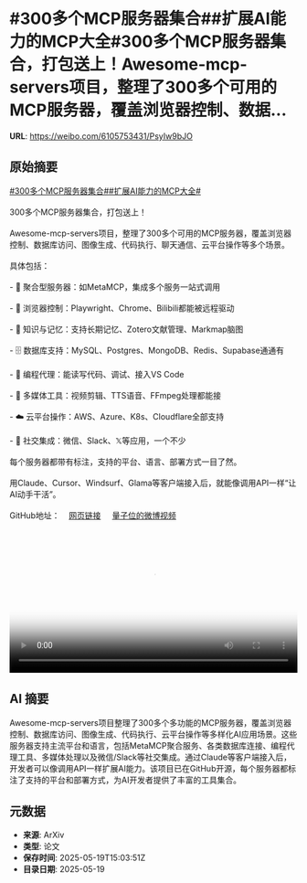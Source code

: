 # #300多个MCP服务器集合##扩展AI能力的MCP大全#300多个MCP服务器集合，打包送上！Awesome-mcp-servers项目，整理了300多个可用的MCP服务器，覆盖浏览器控制、数据...

**URL**: https://weibo.com/6105753431/PsyIw9bJO

## 原始摘要

<a href="https://m.weibo.cn/search?containerid=231522type%3D1%26t%3D10%26q%3D%23300%E5%A4%9A%E4%B8%AAMCP%E6%9C%8D%E5%8A%A1%E5%99%A8%E9%9B%86%E5%90%88%23&amp;extparam=%23300%E5%A4%9A%E4%B8%AAMCP%E6%9C%8D%E5%8A%A1%E5%99%A8%E9%9B%86%E5%90%88%23" data-hide=""><span class="surl-text">#300多个MCP服务器集合#</span></a><a href="https://m.weibo.cn/search?containerid=231522type%3D1%26t%3D10%26q%3D%23%E6%89%A9%E5%B1%95AI%E8%83%BD%E5%8A%9B%E7%9A%84MCP%E5%A4%A7%E5%85%A8%23&amp;extparam=%23%E6%89%A9%E5%B1%95AI%E8%83%BD%E5%8A%9B%E7%9A%84MCP%E5%A4%A7%E5%85%A8%23" data-hide=""><span class="surl-text">#扩展AI能力的MCP大全#</span></a><br><br>300多个MCP服务器集合，打包送上！<br><br>Awesome-mcp-servers项目，整理了300多个可用的MCP服务器，覆盖浏览器控制、数据库访问、图像生成、代码执行、聊天通信、云平台操作等多个场景。<br><br>具体包括：<br><br>- 🔗 聚合型服务器：如MetaMCP，集成多个服务一站式调用<br><br>- 📂 浏览器控制：Playwright、Chrome、Bilibili都能被远程驱动<br><br>- 🧠 知识与记忆：支持长期记忆、Zotero文献管理、Markmap脑图<br><br>- 🗄️ 数据库支持：MySQL、Postgres、MongoDB、Redis、Supabase通通有<br><br>- 🤖 编程代理：能读写代码、调试、接入VS Code<br><br>- 🎥 多媒体工具：视频剪辑、TTS语音、FFmpeg处理都能接<br><br>- ☁️ 云平台操作：AWS、Azure、K8s、Cloudflare全部支持<br><br>- 💬 社交集成：微信、Slack、𝕏等应用，一个不少<br><br>每个服务器都带有标注，支持的平台、语言、部署方式一目了然。<br><br>用Claude、Cursor、Windsurf、Glama等客户端接入后，就能像调用API一样“让AI动手干活”。<br><br>GitHub地址：<a href="https://weibo.cn/sinaurl?u=https%3A%2F%2Fgithub.com%2Fpunkpeye%2Fawesome-mcp-servers" data-hide=""><span class="url-icon"><img style="width: 1rem;height: 1rem" src="https://h5.sinaimg.cn/upload/2015/09/25/3/timeline_card_small_web_default.png" referrerpolicy="no-referrer"></span><span class="surl-text">网页链接</span></a> <a href="https://video.weibo.com/show?fid=1034:5168065575321679" data-hide=""><span class="url-icon"><img style="width: 1rem;height: 1rem" src="https://h5.sinaimg.cn/upload/2015/09/25/3/timeline_card_small_video_default.png" referrerpolicy="no-referrer"></span><span class="surl-text">量子位的微博视频</span></a><br clear="both"><div style="clear: both"></div><video controls="controls" poster="https://tvax3.sinaimg.cn/orj480/006Fd7o3ly1i1kxc4lb9yj31640u00up.jpg" style="width: 100%"><source src="https://f.video.weibocdn.com/o0/cOZhaejdlx08omTEsl7W01041200eKzq0E010.mp4?label=mp4_720p&amp;template=1008x720.25.0&amp;ori=0&amp;ps=1CwnkDw1GXwCQx&amp;Expires=1747670555&amp;ssig=%2Fpx%2B8a6lir&amp;KID=unistore,video"><source src="https://f.video.weibocdn.com/o0/mdznT8jilx08omTEgAq4010412007qAK0E010.mp4?label=mp4_hd&amp;template=672x480.25.0&amp;ori=0&amp;ps=1CwnkDw1GXwCQx&amp;Expires=1747670555&amp;ssig=UMvU2EvMbw&amp;KID=unistore,video"><source src="https://f.video.weibocdn.com/o0/zHuHVTU5lx08omTE90OI010412004uYr0E010.mp4?label=mp4_ld&amp;template=504x360.25.0&amp;ori=0&amp;ps=1CwnkDw1GXwCQx&amp;Expires=1747670555&amp;ssig=tlrRbPGwzN&amp;KID=unistore,video"><p>视频无法显示，请前往<a href="https://video.weibo.com/show?fid=1034%3A5168065575321679" target="_blank" rel="noopener noreferrer">微博视频</a>观看。</p></video>

## AI 摘要

Awesome-mcp-servers项目整理了300多个多功能的MCP服务器，覆盖浏览器控制、数据库访问、图像生成、代码执行、云平台操作等多样化AI应用场景。这些服务器支持主流平台和语言，包括MetaMCP聚合服务、各类数据库连接、编程代理工具、多媒体处理以及微信/Slack等社交集成。通过Claude等客户端接入后，开发者可以像调用API一样扩展AI能力。该项目已在GitHub开源，每个服务器都标注了支持的平台和部署方式，为AI开发者提供了丰富的工具集合。

## 元数据

- **来源**: ArXiv
- **类型**: 论文
- **保存时间**: 2025-05-19T15:03:51Z
- **目录日期**: 2025-05-19

